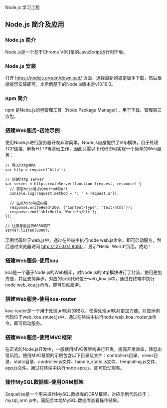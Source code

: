 Node.js 学习工程

## Node.js 简介及应用

### Node.js 简介
Node.js是一个基于Chrome V8引擎的JavaScript运行时环境。

### Node.js 安装
打开 https://nodejs.org/en/download/ 页面，选择最新的稳定版本下载，然后根据提示安装即可，本示例基于的Node.js版本是v10.16.0。

### npm 简介
npm 是Node.js的包管理工具（Node Package Manager），用于下载、管理第三方包。

### 搭建Web服务-初始示例
使用Node.js进行服务器开发非常简单，Node.js自身提供了http模块，用于处理TCP连接、解析HTTP等基础工作，因此只需以下代码即可实现一个简单的Web服务：
```
// 导入http模块
var http = require('http');

// 创建http server
var server = http.createServer(function (request, response) {
  // 获取http请求的method和url
  console.log(request.method + ': ' + request.url);

  // 生成http响应内容
  response.writeHead(200, {'Content-Type': 'text/html'});
  response.end('<h1>Hello, World!</h1>');
});

// 让服务器监听8080端口
server.listen(8080);
```
示例代码位于web.js中，通过在终端中执行node web.js命令，即可启动服务，然后通过浏览器访问 http://127.0.0.1:8080 ，显示“Hello, World”页面，成功！

### 搭建Web服务-使用koa
koa是一个基于Node.js的Web框架，对Node.js的http模块进行了封装，使用更加方便，并且支持异步。对应的示例代码位于web_koa.js中，通过在终端中执行node web_koa.js命令，即可启动服务。

### 搭建Web服务-使用koa-router
koa-router是一个用于处理url映射的模块，使得处理url映射更加方便。对应示例代码位于web_koa_router.js中，通过在终端中执行node web_koa_router.js命令，即可启动服务。

### 搭建Web服务-使用MVC框架
在正式的Node.js开发中，一般使用MVC等架构进行开发，提高开发效率，降低出错风险。使用MVC框架的示例包含以下目录及文件：controllers目录、views目录、static目录、controller.js文件、handle_static.js文件、templating.js文件、app.js文件。通过在终端中执行node app.js，即可启动服务。

### 操作MySQL数据库-使用ORM框架
Sequelize是一个用来操作MySQL数据库的ORM框架，对应示例代码位于：mysql_orm.js中，需配合本地MySQL数据库查看操作结果。